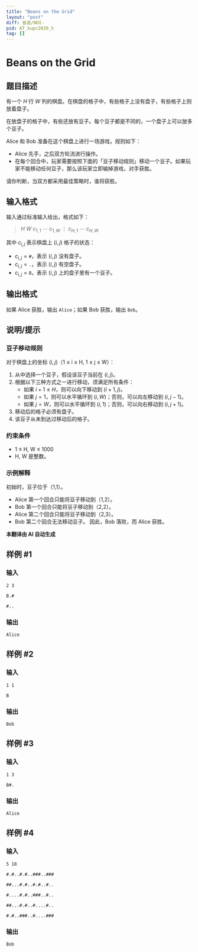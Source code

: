 ```yaml
---
title: "Beans on the Grid"
layout: "post"
diff: 省选/NOI-
pid: AT_kupc2020_h
tag: []
---
```


# Beans on the Grid

## 题目描述

有一个 $H$ 行 $W$ 列的棋盘。在棋盘的格子中，有些格子上没有盘子，有些格子上则放着盘子。

在放盘子的格子中，有些还放有豆子。每个豆子都是不同的，一个盘子上可以放多个豆子。

Alice 和 Bob 准备在这个棋盘上进行一场游戏，规则如下：

- Alice 先手，之后双方轮流进行操作。
- 在每个回合中，玩家需要按照下面的「豆子移动规则」移动一个豆子。如果玩家不能移动任何豆子，那么该玩家立即输掉游戏，对手获胜。

请你判断，当双方都采用最佳策略时，谁将获胜。

## 输入格式

输入通过标准输入给出，格式如下：

> $H$ $W$ $c_{1,1}$ $\cdots$ $c_{1,W}$ $\vdots$ $c_{H,1}$ $\cdots$ $c_{H,W}$

其中 $c_{i,j}$ 表示棋盘上 $(i,j)$ 格子的状态：

- $c_{i,j} = \texttt{\#}$，表示 $(i,j)$ 没有盘子。
- $c_{i,j} = \texttt{.}$，表示 $(i,j)$ 有空盘子。
- $c_{i,j} = \texttt{B}$，表示 $(i,j)$ 上的盘子里有一个豆子。

## 输出格式

如果 Alice 获胜，输出 `Alice`；如果 Bob 获胜，输出 `Bob`。

## 说明/提示

### 豆子移动规则

对于棋盘上的坐标 $(i, j)$（1 ≤ i ≤ H, 1 ≤ j ≤ W）：

1. 从中选择一个豆子，假设该豆子当前在 $(i, j)$。
2. 根据以下三种方式之一进行移动，须满足所有条件：
   - 如果 $i + 1 \leq H$，则可以向下移动到 $(i+1, j)$。
   - 如果 $j = 1$，则可以水平循环到 $(i, W)$；否则，可以向左移动到 $(i, j-1)$。
   - 如果 $j = W$，则可以水平循环到 $(i, 1)$；否则，可以向右移动到 $(i, j+1)$。
3. 移动后的格子必须有盘子。
4. 该豆子从未到达过移动后的格子。

### 约束条件

- 1 ≤ H, W ≤ 1000
- H, W 是整数。

### 示例解释

初始时，豆子位于（1,1）。
- Alice 第一个回合只能将豆子移动到（1,2）。
- Bob 第一个回合只能将豆子移动到（2,2）。
- Alice 第二个回合只能将豆子移动到（2,3）。
- Bob 第二个回合无法移动豆子。
因此，Bob 落败，而 Alice 获胜。

 **本翻译由 AI 自动生成**

## 样例 #1

### 输入

```
2 3
B.#
#..
```

### 输出

```
Alice
```

## 样例 #2

### 输入

```
1 1
B
```

### 输出

```
Bob
```

## 样例 #3

### 输入

```
1 3
B#.
```

### 输出

```
Alice
```

## 样例 #4

### 输入

```
5 18
#.#..#.#..###..###
##...#.#..#.#..#..
#....#.#..###..#..
##...#.#..#....#..
#.#..###..#....###
```

### 输出

```
Bob
```

